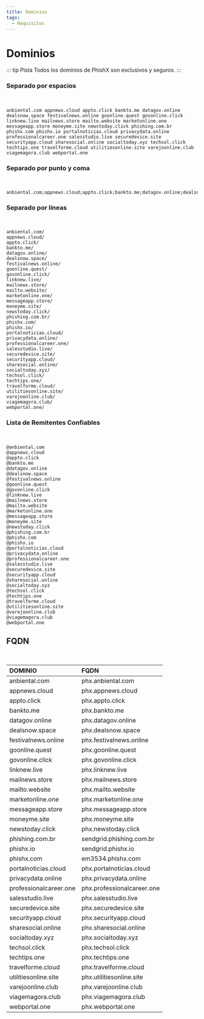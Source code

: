 ```yaml
---
title: Dominios
tags:
  - Requisitos
---
```

# Dominios

::: tip Pista
Todos los dominios de PhishX son exclusivos y seguros.
:::

### Separado por espacios
<br>

```
anbiental.com appnews.cloud appto.click bankto.me datagov.online dealsnow.space festivalnews.online goonline.quest govonline.click linknew.live mailnews.store mailto.website marketonline.one messageapp.store moneyme.site newstoday.click phishing.com.br phishx.com phishx.io portalnoticias.cloud privacydata.online professionalcareer.one salesstudio.live securedevice.site securityapp.cloud sharesocial.online socialtoday.xyz techsol.click techtips.one travelforme.cloud utilitiesonline.site varejoonline.club viagemagora.club webportal.one
```


### Separado por punto y coma
<br>

```
anbiental.com;appnews.cloud;appto.click;bankto.me;datagov.online;dealsnow.space;festivalnews.online;goonline.quest;govonline.click;linknew.live;mailnews.store;mailto.website;marketonline.one;messageapp.store;moneyme.site;newstoday.click;phishing.com.br;phishx.com;phishx.io;portalnoticias.cloud;privacydata.online;professionalcareer.one;salesstudio.live;securedevice.site;securityapp.cloud;sharesocial.online;socialtoday.xyz;techsol.click;techtips.one;travelforme.cloud;utilitiesonline.site;varejoonline.club;viagemagora.club;webportal.one
```

### Separado por líneas
<br>

```
anbiental.com/
appnews.cloud/
appto.click/
bankto.me/
datagov.online/
dealsnow.space/
festivalnews.online/
goonline.quest/
govonline.click/
linknew.live/
mailnews.store/
mailto.website/
marketonline.one/
messageapp.store/
moneyme.site/
newstoday.click/
phishing.com.br/
phishx.com/
phishx.io/
portalnoticias.cloud/
privacydata.online/
professionalcareer.one/
salesstudio.live/
securedevice.site/
securityapp.cloud/
sharesocial.online/
socialtoday.xyz/
techsol.click/
techtips.one/
travelforme.cloud/
utilitiesonline.site/
varejoonline.club/
viagemagora.club/
webportal.one/
```

### Lista de Remitentes Confiables
<br>

```
@anbiental.com
@appnews.cloud
@appto.click
@bankto.me
@datagov.online
@dealsnow.space
@festivalnews.online
@goonline.quest
@govonline.click
@linknew.live
@mailnews.store
@mailto.website
@marketonline.one
@messageapp.store
@moneyme.site
@newstoday.click
@phishing.com.br
@phishx.com
@phishx.io
@portalnoticias.cloud
@privacydata.online
@professionalcareer.one
@salesstudio.live
@securedevice.site
@securityapp.cloud
@sharesocial.online
@socialtoday.xyz
@techsol.click
@techtips.one
@travelforme.cloud
@utilitiesonline.site
@varejoonline.club
@viagemagora.club
@webportal.one
```

## FQDN
<br>

| DOMINIO | FQDN |
| :--- | :--- |
| anbiental.com | phx.anbiental.com |
| appnews.cloud | phx.appnews.cloud |
| appto.click | phx.appto.click |
| bankto.me | phx.bankto.me |
| datagov.online | phx.datagov.online |
| dealsnow.space | phx.dealsnow.space |
| festivalnews.online | phx.festivalnews.online |
| goonline.quest | phx.goonline.quest |
| govonline.click | phx.govonline.click |
| linknew.live | phx.linknew.live |
| mailnews.store | phx.mailnews.store |
| mailto.website | phx.mailto.website |
| marketonline.one | phx.marketonline.one |
| messageapp.store | phx.messageapp.store |
| moneyme.site | phx.moneyme.site |
| newstoday.click | phx.newstoday.click |
| phishing.com.br | sendgrid.phishing.com.br |
| phishx.io | sendgrid.phishx.io |
| phishx.com | em3534.phishx.com |
| portalnoticias.cloud | phx.portalnoticias.cloud |
| privacydata.online | phx.privacydata.online |
| professionalcareer.one | phx.professionalcareer.one |
| salesstudio.live | phx.salesstudio.live |
| securedevice.site | phx.securedevice.site |
| securityapp.cloud | phx.securityapp.cloud |
| sharesocial.online | phx.sharesocial.online |
| socialtoday.xyz | phx.socialtoday.xyz |
| techsol.click | phx.techsol.click |
| techtips.one | phx.techtips.one |
| travelforme.cloud | phx.travelforme.cloud |
| utilitiesonline.site | phx.utilitiesonline.site |
| varejoonline.club | phx.varejoonline.club |
| viagemagora.club | phx.viagemagora.club |
| webportal.one | phx.webportal.one |
